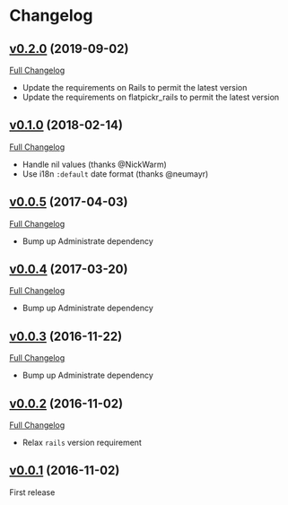 # Changelog

## [v0.2.0](https://github.com/zooppa/administrate-field-date_picker/tree/v0.2.0) (2019-09-02)

[Full Changelog](https://github.com/zooppa/administrate-field-date_picker/compare/v0.1.0...v0.2.0)

* Update the requirements on Rails to permit the latest version
* Update the requirements on flatpickr_rails to permit the latest version

## [v0.1.0](https://github.com/zooppa/administrate-field-date_picker/tree/v0.1.0) (2018-02-14)

[Full Changelog](https://github.com/zooppa/administrate-field-date_picker/compare/v0.0.5...v0.1.0)

* Handle nil values (thanks @NickWarm)
* Use i18n `:default` date format (thanks @neumayr)

## [v0.0.5](https://github.com/zooppa/administrate-field-date_picker/tree/v0.0.5) (2017-04-03)

[Full Changelog](https://github.com/zooppa/administrate-field-date_picker/compare/v0.0.4...v0.0.5)

* Bump up Administrate dependency

## [v0.0.4](https://github.com/zooppa/administrate-field-date_picker/tree/v0.0.4) (2017-03-20)

[Full Changelog](https://github.com/zooppa/administrate-field-date_picker/compare/v0.0.3...v0.0.4)

* Bump up Administrate dependency

## [v0.0.3](https://github.com/zooppa/administrate-field-date_picker/tree/v0.0.3) (2016-11-22)

[Full Changelog](https://github.com/zooppa/administrate-field-date_picker/compare/v0.0.2...v0.0.3)

* Bump up Administrate dependency

## [v0.0.2](https://github.com/zooppa/administrate-field-date_picker/tree/v0.0.2) (2016-11-02)

[Full Changelog](https://github.com/zooppa/administrate-field-date_picker/compare/v0.0.1...v0.0.2)

* Relax `rails` version requirement

## [v0.0.1](https://github.com/zooppa/administrate-field-date_picker/tree/v0.0.1) (2016-11-02)

First release
